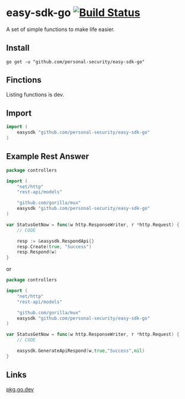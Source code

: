 # easy-sdk-go [![Build Status](https://travis-ci.com/personal-security/easy-sdk-go.svg?branch=main)](https://travis-ci.com/personal-security/easy-sdk-go)

A set of simple functions to make life easier.

## Install

`go get -u "github.com/personal-security/easy-sdk-go"`

## Finctions

Listing functions is dev.

## Import

```GO
import (
    easysdk "github.com/personal-security/easy-sdk-go"
)
```

## Example Rest Answer

```GO
package controllers

import (
    "net/http"
    "rest-api/models"

    "github.com/gorilla/mux"
    easysdk "github.com/personal-security/easy-sdk-go"
)

var StatusGetNow = func(w http.ResponseWriter, r *http.Request) {
    // CODE

    resp := &easysdk.RespondApi{}
    resp.Create(true, "Success")
    resp.Respond(w)
}
```

or

```GO
package controllers

import (
    "net/http"
    "rest-api/models"

    "github.com/gorilla/mux"
    easysdk "github.com/personal-security/easy-sdk-go"
)

var StatusGetNow = func(w http.ResponseWriter, r *http.Request) {
    // CODE

    easysdk.GenerateApiRespond(w,true,"Success",nil)
}
```

## Links

[pkg.go.dev](https://pkg.go.dev/github.com/personal-security/easy-sdk-go)
